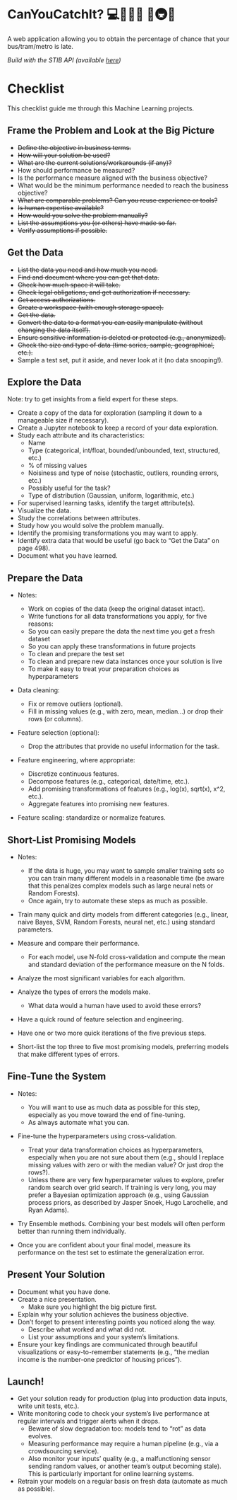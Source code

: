 # CanYouCatchIt? 💻🤖🎲🚌 🚎🚇🔮
A web application allowing you to obtain the percentage of chance that your bus/tram/metro is late.

_Build with the STIB API (available [here](https://opendata.stib-mivb.be/store/))_

# Checklist
This checklist guide me through this Machine Learning projects.

## Frame the Problem and Look at the Big Picture
- ~~Define the objective in business terms.~~
- ~~How will your solution be used?~~
- ~~What are the current solutions/workarounds (if any)?~~
- How should performance be measured?
- Is the performance measure aligned with the business objective?
- What would be the minimum performance needed to reach the business objective?
- ~~What are comparable problems? Can you reuse experience or tools?~~
- ~~Is human expertise available?~~
- ~~How would you solve the problem manually?~~
- ~~List the assumptions you (or others) have made so far.~~
- ~~Verify assumptions if possible.~~

## Get the Data
- ~~List the data you need and how much you need.~~
- ~~Find and document where you can get that data.~~
- ~~Check how much space it will take.~~
- ~~Check legal obligations, and get authorization if necessary.~~
- ~~Get access authorizations.~~
- ~~Create a workspace (with enough storage space).~~
- ~~Get the data.~~
- ~~Convert the data to a format you can easily manipulate (without changing the data itself).~~
- ~~Ensure sensitive information is deleted or protected (e.g., anonymized).~~
- ~~Check the size and type of data (time series, sample, geographical, etc.).~~
- Sample a test set, put it aside, and never look at it (no data snooping!).

## Explore the Data
Note: try to get insights from a field expert for these steps.

- Create a copy of the data for exploration (sampling it down to a manageable size if necessary).
- Create a Jupyter notebook to keep a record of your data exploration.
- Study each attribute and its characteristics:
    - Name
    - Type (categorical, int/float, bounded/unbounded, text, structured, etc.)
    - % of missing values
    - Noisiness and type of noise (stochastic, outliers, rounding errors, etc.)
    - Possibly useful for the task?
    - Type of distribution (Gaussian, uniform, logarithmic, etc.)
- For supervised learning tasks, identify the target attribute(s).
- Visualize the data.
- Study the correlations between attributes.
- Study how you would solve the problem manually.
- Identify the promising transformations you may want to apply.
- Identify extra data that would be useful (go back to “Get the Data” on page 498).
- Document what you have learned.

## Prepare the Data
- Notes:
    - Work on copies of the data (keep the original dataset intact).
    - Write functions for all data transformations you apply, for five reasons:
    - So you can easily prepare the data the next time you get a fresh dataset
    - So you can apply these transformations in future projects
    - To clean and prepare the test set
    - To clean and prepare new data instances once your solution is live
    - To make it easy to treat your preparation choices as hyperparameters

- Data cleaning:
    - Fix or remove outliers (optional).
    - Fill in missing values (e.g., with zero, mean, median...) or drop their rows (or columns).
- Feature selection (optional):
    - Drop the attributes that provide no useful information for the task.
- Feature engineering, where appropriate:
    - Discretize continuous features.
    - Decompose features (e.g., categorical, date/time, etc.).
    - Add promising transformations of features (e.g., log(x), sqrt(x), x^2, etc.).
    - Aggregate features into promising new features.
- Feature scaling: standardize or normalize features.

## Short-List Promising Models
- Notes:
    - If the data is huge, you may want to sample smaller training sets so you can train many different models in a reasonable time (be aware that this penalizes complex models such as large neural nets or Random Forests).
    - Once again, try to automate these steps as much as possible.

- Train many quick and dirty models from different categories (e.g., linear, naive Bayes, SVM, Random Forests, neural net, etc.) using standard parameters.
- Measure and compare their performance.
    - For each model, use N-fold cross-validation and compute the mean and standard deviation of the performance measure on the N folds.
- Analyze the most significant variables for each algorithm.
- Analyze the types of errors the models make.
    - What data would a human have used to avoid these errors?
- Have a quick round of feature selection and engineering.
- Have one or two more quick iterations of the five previous steps.
- Short-list the top three to five most promising models, preferring models that make different types of errors.

## Fine-Tune the System
- Notes:
    - You will want to use as much data as possible for this step, especially as you move toward the end of fine-tuning.
    - As always automate what you can.

- Fine-tune the hyperparameters using cross-validation.
    - Treat your data transformation choices as hyperparameters, especially when you are not sure about them (e.g., should I replace missing values with zero or with the median value? Or just drop the rows?).
    - Unless there are very few hyperparameter values to explore, prefer random search over grid search. If training is very long, you may prefer a Bayesian optimization approach (e.g., using Gaussian process priors, as described by Jasper Snoek, Hugo Larochelle, and Ryan Adams).
- Try Ensemble methods. Combining your best models will often perform better than running them individually.
- Once you are confident about your final model, measure its performance on the test set to estimate the generalization error.

## Present Your Solution
- Document what you have done.
- Create a nice presentation.
    - Make sure you highlight the big picture first.
- Explain why your solution achieves the business objective.
- Don’t forget to present interesting points you noticed along the way.
    - Describe what worked and what did not.
    - List your assumptions and your system’s limitations.
- Ensure your key findings are communicated through beautiful visualizations or easy-to-remember statements (e.g., “the median income is the number-one predictor of housing prices”).

## Launch!
- Get your solution ready for production (plug into production data inputs, write unit tests, etc.).
- Write monitoring code to check your system’s live performance at regular intervals and trigger alerts when it drops.
    - Beware of slow degradation too: models tend to “rot” as data evolves.
    - Measuring performance may require a human pipeline (e.g., via a crowdsourcing service).
    - Also monitor your inputs’ quality (e.g., a malfunctioning sensor sending random values, or another team’s output becoming stale). This is particularly important for online learning systems.
- Retrain your models on a regular basis on fresh data (automate as much as possible).